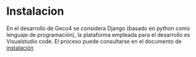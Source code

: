 # Instalacion

En el desarrollo de Geco4 se considera Django (basado en python como lenguaje de programación), la plataforma empleada para el desarrollo es Visualstudio code. 
El proceso puede consultarse en el documento de [instalación](./documentacion/)
